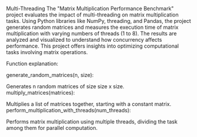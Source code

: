 Multi-Threading
The "Matrix Multiplication Performance Benchmark" project evaluates the impact of multi-threading on matrix multiplication tasks. Using Python libraries like NumPy, threading, and Pandas, the project generates random matrices and measures the execution time of matrix multiplication with varying numbers of threads (1 to 8). The results are analyzed and visualized to understand how concurrency affects performance. This project offers insights into optimizing computational tasks involving matrix operations.

Function explanation:

generate_random_matrices(n, size):

Generates n random matrices of size size x size.
multiply_matrices(matrices):

Multiplies a list of matrices together, starting with a constant matrix.
perform_multiplication_with_threads(num_threads):

Performs matrix multiplication using multiple threads, dividing the task among them for parallel computation.
